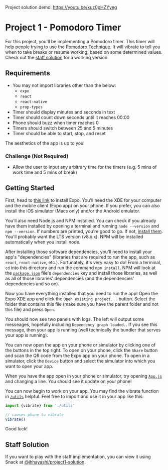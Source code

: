 Project solution demo: https://youtu.be/xuz0pHZYyeg

# Project 1 - Pomodoro Timer
For this project, you'll be implementing a Pomodoro timer. This timer will help
people trying to use the [Pomodoro Technique](https://en.wikipedia.org/wiki/Pomodoro_Technique).
It will vibrate to tell you when to take breaks or resume working, based on some
determined values. Check out the [staff solution](#staff-solution) for a working
version.


## Requirements
- You may not import libraries other than the below:
  - `expo`
  - `react`
  - `react-native`
  - `prop-types`
- Timer should display minutes and seconds in text
- Timer should count down seconds until it reaches 00:00
- Phone should buzz when timer reaches 0
- Timers should switch between 25 and 5 minutes
- Timer should be able to start, stop, and reset

The aesthetics of the app is up to you!

### Challenge (Not Required)
- Allow the user to input any arbitrary time for the timers (e.g. 5 mins of work time and 5 mins of break)

## Getting Started
First, head to [this link](https://docs.expo.io/versions/latest/introduction/installation.html)
to install Expo. You'll need the XDE for your computer and the mobile client
(Expo app) on your phone. If you prefer, you can also install the iOS simulator
(Macs only) and/or the Android emulator.

You'll also need Node.js and NPM installed. You can check if you already have them
installed by opening a terminal and running `node --version` and `npm --version`.
If numbers are printed, you're good to go. If not, [install them](https://nodejs.org/en/).
You'll probably want the LTS version (v8.x.x). NPM will be installed automatically
when you install node.

After installing those software dependencies, you'll need to install your app's
"dependencies" (libraries that are required to run the app, such as `react`,
`react-native`, etc.). Fortunately, it's very easy to do! From a terminal, `cd`
into this directory and run the command `npm install`. NPM will look at the
[`package.json`](/package.json) file's `dependencies` key and install those
libraries, as well as all of those libraries' dependencies (and the dependencies'
dependencies and so on).

Now you have everything installed that you need to run the app! Open the Expo
XDE app and click the `Open existing project...` button. Select the folder that
contains this file (make sure you have the parent folder and not this file) and
press `Open`.

You should now see two panels with logs. The left will output some messeages,
hopefully including `Dependency graph loaded.`. If you see this message, then
your app is running (well technically the bundler that serves your app is running).

You can now open the app on your phone or simulator by clicking one of the buttons
in the top right. To open on your phone, click the `Share` button and scan the
QR code from the Expo app on your phone. To open in a simulator, click the `Device`
button and select the simulator into which you want to open your app.

When you have the app open in your phone or simulator, try opening [`App.js`](/App.js)
and changing a line. You should see it update on your phone!

You can now begin to work on your app. You may find the vibrate function in
[`/utils`](/utils) helpful. Feel free to import and use it in your app like this:

```javascript
import {vibrate} from './utils'

// causes phone to vibrate
vibrate()
```

Good luck!

## Staff Solution
If you want to play with the staff implementation, you can view it using
Snack at [@jhhayashi/project1-solution](https://snack.expo.io/@jhhayashi/project1-solution).
